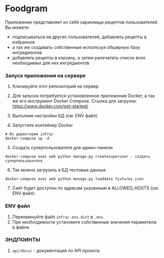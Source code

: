 # Foodgram
Приложение представляет из себя харинлище рецептов пользователей.
Вы можете: 
- подписываться на других пользователей, добавлять рецепты в избранное
- а так же создавать собственные исполюзуя обширную базу ингредиентов
- добавлять рецепты в корзину, а затем рапечатать список всех необходимых для них ингредиентов

### Запуск приложения на сервере

1. Клонируйте этот репозиторий на сервер.

2. Для запуска потребуется установленное приложение Docker, а так же его инструмент Docker Compose.
Ссылка для загрузки: https://www.docker.com/get-started/

3. Выполние настройки БД (см. ENV файл).

4. Запустите контейнер Docker
```
# Из директории infra/
docker-compose up -d
```
5. Создать суперпользователя для админ-панели
```
docker-compose exec web python manage.py createsuperuser - создать суперпользователя
```

6. Так можно загрузить в БД тестовые данные
```
docker-compose exec web python manage.py loaddata fixtures.json
```

7. Сайт будет доступен по адресам указанным в ALLOWED_HOSTS (см. ENV файл).

### ENV файл

1. Переименуйте файл `infra/.env.dist` в `.env`.
2. При необходимости установите собственные значения параметров в файле.


### ЭНДПОИНТЫ

1. `api/docs/` - документация по API проекта.
